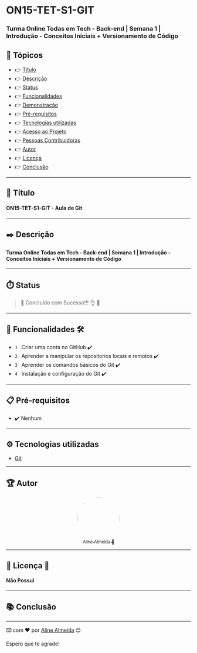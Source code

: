 # ON15-TET-S1-GIT

### Turma Online Todas em Tech - Back-end | Semana 1 |  Introdução - Conceitos Iniciais + Versionamento de Código

## 🏁 Tópicos
 
  * 👉 [Título](#📌-título)
  * 👉 [Descrição](#✒️-descrição)
  * 👉 [Status](#⏱️-status)
  * 👉 [Funcionalidades](#🔨-funcionalidades-🛠️)
  * 👉 [Demonstração](#🚀-demonstração)
  * 👉 [Pré-requisitos](#📋-pré-requisitos)
  * 👉 [Tecnologias utilizadas](#⚙️-tecnologias-utilizadas)
  * 👉 [Acesso ao Projeto](#📁-acesso-ao-projeto)
  * 👉 [Pessoas Contribuidoras](#🖇️-pessoas-contribuidoras-🤝)
  * 👉 [Autor](#🏆-autor)
  * 👉 [Licença](#🙏-licença-🔖) 
  * 👉 [Conclusão](#📚-conclusão)
 
______________________________________________________________

## 📌 Título

#### ON15-TET-S1-GIT - Aula de Git

______________________________________________________________
## ✒️ Descrição

#### Turma Online Todas em Tech - Back-end | Semana 1 | Introdução - Conceitos Iniciais + Versionamento de Código

______________________________________________________________
## ⏱️ Status

>  🚀 Concluído com Sucesso!!! 👌 🚧

______________________________________________________________
## 🔨 Funcionalidades 🛠️

- `1 ` Criar uma conta no GitHub ✔️
- `2 ` Aprender a manipular os repositorios locais e remotos ✔️
- `3 ` Aprender os comandos básicos do Git ✔️
- `4 ` Instalação e configuração do Git ✔️
_____________________________________________________________
## 📋 Pré-requisitos 

- ✔️ Nenhum

______________________________________________________________
## ⚙️ Tecnologias utilizadas

- [Git](link)

______________________________________
## 🏆 Autor 
<div align="center">

  [<img src="https://avatars.githubusercontent.com/u/99259131?v=4" width=115 style=border-radius:50%><br><sub>Aline Almeida 💝</sub>](https://github.com/AlineAlmeida85) 

</div>

______________________________________________________________
## 🙏 Licença 🔖

#### Não Possui
______________________________________________________________
## 📚 Conclusão 

______________________________________________________________

⌨️ com ❤️ por [Aline Almeida](https://github.com/AlineAlmeida85) 😊

Espero que te agrade! 












